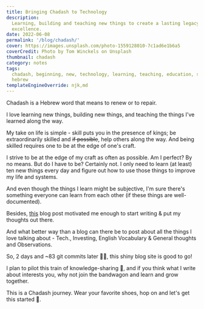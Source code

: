 ```yaml
---
title: Bringing Chadash to Technology
description:
  Learning, building and teaching new things to create a lasting legacy of
  excellence.
date: 2022-06-08
permalink: '/blog/chadash/'
cover: https://images.unsplash.com/photo-1559128010-7c1ad6e1b6a5
coverCredit: Photo by Tom Winckels on Unsplash
thumbnail: chadash
category: notes
tags:
  chadash, beginning, new, technology, learning, teaching, education, skills,
  hebrew
templateEngineOverride: njk,md
---
```


Chadash is a Hebrew word that means to renew or to repair.

I love learning new things, building new things, and teaching the things I've
learned along the way.

My take on life is simple - skill puts you in the presence of kings; be
extraordinarily skilled and ~~if possible~~, help others along the way. And
being skilled requires one to be at the edge of one's craft.

I strive to be at the edge of my craft as often as possible. Am I perfect? By no
means. But do I have to be? Certainly not. I only need to learn (at least) ten
new things every day and figure out how to use those things to improve my life
and systems.

And even though the things I learn might be subjective, I'm sure there's
something everyone can learn from each other (if these things are
well-documented).

Besides, [this](https://dkb.io/post/write-it-anyway) blog post motivated me
enough to start writing & put my thoughts out there.

And what better way than a blog can there be to post about all the things I love
talking about - Tech., Investing, English Vocabulary & General thoughts and
Observations.

So, 2 days and ~83 git commits later 👨‍💻, this shiny blog site is good to go!

I plan to pilot this train of knowledge-sharing 🚂, and if you think what I
write about interests you, why not join the bandwagon and learn and grow
together.

This is a Chadash journey. Wear your favorite shoes, hop on and let's get this
started 🙏.

